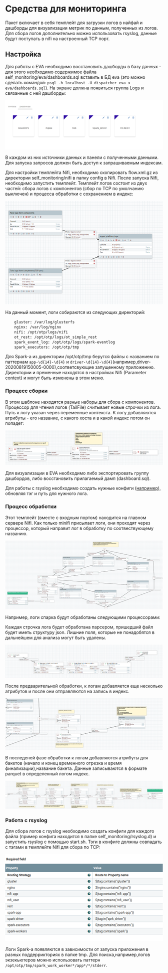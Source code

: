 # Средства для мониторинга

Пакет включает в себя темплейт для загрузки логов в найфай и дашборды для визуализации метрик по данным, полученных из логов.
Для сбора логов дополнительно можно использовать rsyslog, данные будут поступать в nifi на настроенный TCP порт.

## Настройка

Для работы с EVA необходимо восстановить дашборды в базу данных - для этого необходимо содержимое файла self_monitoring/eva/dashboards.sql вставить в БД eva 
(это можно сделать командой: `psql -h localhost -U dispatcher eva < eva/dashboards.sql`). На экране должна появиться группа Logs и связанные с ней дашборды:

![template](images/dashboards.png)

В каждом из них источники данных и панели с полученными данными. Для запуска запросов должен быть доступ к запрашиваемым индексам.

Для настройки темплейта Nifi, необходимо скопировать flow.xml.gz из директории self_monitoring/nifi в папку config в Nifi. После запуска Nifi, необходимо запустить темплейт.
Темплейт логов состоит из двух частей: сбора логов с компонентов (сбор по TCP по умолчанию выключен) и процесса обработки с сохранением в индекс:

![template](images/nifi_template.png)

На данный момент, логи собираются из следующих директорий:

        gluster: /var/log/glusterfs 
        nginx: /var/log/nginx
        nifi: /opt/otp/logs/nifi
        ot_rest: /opt/otp/logs/ot_simple_rest
        spark_event_log: /opt/otp/logs/spark-eventlog
        spark_executors: /opt/otp/tmp

Для Spark-a из директории /opt/otp/tmp берутся файлы с названием по паттернам `app-\d{14}-\d{4}` и `driver-\d{14}-\d{4}`(например,driver-20200819150005-0000),соответсвующие запущенному приложению.
Директории и пременные находятся в настройках Nifi (Parameter context) и могут быть изменены в этом меню.
### Процесс сборки 
 
В этом шаблоне находятся разные наборы для сбора с компонентов. 
Процессор для чтения логов (TailFile) считывает новые строчки из лога. Путь к логу указан через переменные контекста.
К логу добавляются атрибуты - его название, с какого хоста и в какой индекс потом он попадет:
  
![пример сбора](images/take_logs.png)

Для визуализации в EVA необходимо либо экспортировать группу дашбордов, либо восстановить прилагаемый дамп (dashboard.sql).

Для работы с rsyslog необходимо создать нужные конфиги ([например](../monitoring_tools/rsyslog/rsyslog.d/spark.conf.example)), обновляя тэг и путь для нужного лога.

### Процесс обработки
  
Этот темплейт (вместе с входным портом) находится на главном сервере Nifi. Как только minifi присылает логи, они проходят через процессор, который направит лог в обработку по соотвествующему названию.
  
![обработка](images/example_processing.png)
  
Например, логи спарка будут обработаны следующими процессорами:
  
Каждая строчка лога будет обработана парсером, пришедший файл будет иметь структуру json. Лишние поля, которые не понадобятся в дальнейшем для анализа могут быть удалены. 
  
![обработка спарк логов](images/spark_processing.png)
  
После предварительной обработки, к логам добавляется еще несколько атрибутов и после они отправляются на запись в индекс.
  
![отправка в индекс](images/processing_attributes.png)
  
В последеней фазе обработки к логам добавляются атрибуты для бакетов (начало и конец временного отрезка и время финализации),название бакета. Данные записываются в формате parquet в определенный логом индекс.
  
![запись в индекс](images/write_to_index.png)

### Работа с rsyslog

Для сбора логов с rsyslog необходимо создать конфиги для каждого файла (пример конфига находится в папке self_monitoring/rsyslog.d) и запустить rsyslog с помощью start.sh.
Тэги в конфиге должны совпадать с тэгами в темплейте Nifi для сбора по TCP:

![тэги](images/rsyslog_tag.png)

Логи Spark-а появляются в зависимости от запуска приложения в разных поддеррикториях в папке tmp. Для поиска,например,логов экзекьютеров можно использовать паттерн `/opt/otp/tmp/spark_work_worker*/app*/*/stderr`.


